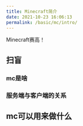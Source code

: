 ```yaml
---
title: Minecraft简介
date: 2021-10-23 16:06:13
permalink: /basic/mc/intro/
---
```

Minecraft赛高！

## 扫盲
### mc是啥
### 服务端与客户端的关系

## mc可以用来做什么

